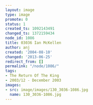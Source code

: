 ```yaml
---
layout: image
type: image
promote: 0
status: 1
created_ts: 1092143491
changed_ts: 1372159434
node_id: 1086
title: 03036 Ian McKellen
author: anj
created: '2004-08-10'
changed: '2013-06-25'
redirect_from: []
permalink: "/node/1086/"
tags:
- The Return Of The King
- 2003/12 - December 2003
images:
- src: image/images/130_3036-1086.jpg
  name: 130_3036-1086.jpg
---
```


